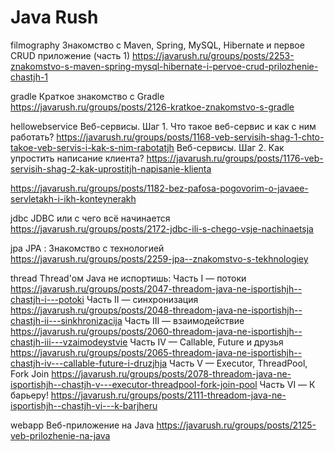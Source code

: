 # Java Rush

filmography 
Знакомство с Maven, Spring, MySQL, Hibernate и первое CRUD приложение (часть 1)
https://javarush.ru/groups/posts/2253-znakomstvo-s-maven-spring-mysql-hibernate-i-pervoe-crud-prilozhenie-chastjh-1

gradle
Краткое знакомство с Gradle
https://javarush.ru/groups/posts/2126-kratkoe-znakomstvo-s-gradle

hellowebservice
Веб-сервисы. Шаг 1. Что такое веб-сервис и как с ним работать?
https://javarush.ru/groups/posts/1168-veb-servisih-shag-1-chto-takoe-veb-servis-i-kak-s-nim-rabotatjh
Веб-сервисы. Шаг 2. Как упростить написание клиента?
https://javarush.ru/groups/posts/1176-veb-servisih-shag-2-kak-uprostitjh-napisanie-klienta

https://javarush.ru/groups/posts/1182-bez-pafosa-pogovorim-o-javaee-servletakh-i-ikh-konteynerakh

jdbc
JDBC или с чего всё начинается
https://javarush.ru/groups/posts/2172-jdbc-ili-s-chego-vsje-nachinaetsja

jpa
JPA : Знакомство с технологией
https://javarush.ru/groups/posts/2259-jpa--znakomstvo-s-tekhnologiey

thread
Thread'ом Java не испортишь:
Часть I — потоки
https://javarush.ru/groups/posts/2047-threadom-java-ne-isportishjh--chastjh-i---potoki
Часть II — синхронизация
https://javarush.ru/groups/posts/2048-threadom-java-ne-isportishjh--chastjh-ii---sinkhronizacija
Часть III — взаимодействие
https://javarush.ru/groups/posts/2060-threadom-java-ne-isportishjh--chastjh-iii---vzaimodeystvie
Часть IV — Callable, Future и друзья
https://javarush.ru/groups/posts/2065-threadom-java-ne-isportishjh--chastjh-iv---callable-future-i-druzjhja
Часть V — Executor, ThreadPool, Fork Join
https://javarush.ru/groups/posts/2078-threadom-java-ne-isportishjh--chastjh-v---executor-threadpool-fork-join-pool
Часть VI — К барьеру!
https://javarush.ru/groups/posts/2111-threadom-java-ne-isportishjh--chastjh-vi---k-barjheru

webapp
Веб-приложение на Java
https://javarush.ru/groups/posts/2125-veb-prilozhenie-na-java
